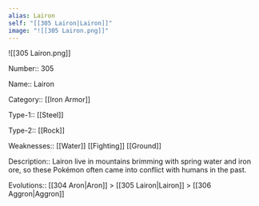 ```yaml
---
alias: Lairon
self: "[[305 Lairon|Lairon]]"
image: "![[305 Lairon.png]]"
---
```


![[305 Lairon.png]]


Number:: 305

Name:: Lairon

Category:: [[Iron Armor]]

Type-1:: [[Steel]]

Type-2:: [[Rock]] 

Weaknesses:: [[Water]] [[Fighting]] [[Ground]] 

Description:: Lairon live in mountains brimming with spring water and iron ore, so these Pokémon often came into conflict with humans in the past.

Evolutions:: [[304 Aron|Aron]] > [[305 Lairon|Lairon]] > [[306 Aggron|Aggron]]
